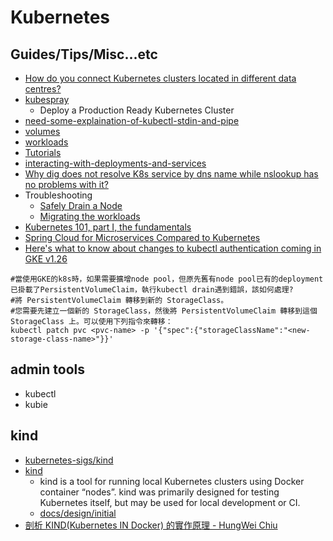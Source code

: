 # Kubernetes

## Guides/Tips/Misc...etc

* [How do you connect Kubernetes clusters located in different data centres?](https://learnk8s.io/bite-sized/connecting-multiple-kubernetes-clusters)
* [kubespray](https://github.com/kubernetes-sigs/kubespray)
    * Deploy a Production Ready Kubernetes Cluster
* [need-some-explaination-of-kubectl-stdin-and-pipe](https://stackoverflow.com/questions/54032336/need-some-explaination-of-kubectl-stdin-and-pipe)
* [volumes](https://kubernetes.io/docs/concepts/storage/volumes/)
* [workloads](https://kubectl.docs.kubernetes.io/guides/introduction/resources_controllers/#workloads)
* [Tutorials](https://kubernetes.io/docs/tutorials/#basics)
* [interacting-with-deployments-and-services](https://kubernetes.io/docs/reference/kubectl/cheatsheet/#interacting-with-deployments-and-services)
* [Why dig does not resolve K8s service by dns name while nslookup has no problems with it?](https://stackoverflow.com/questions/50668124/why-dig-does-not-resolve-k8s-service-by-dns-name-while-nslookup-has-no-problems)
* Troubleshooting
    * [Safely Drain a Node](https://kubernetes.io/docs/tasks/administer-cluster/safely-drain-node/)
    * [Migrating the workloads](https://cloud.google.com/kubernetes-engine/docs/tutorials/migrating-node-pool#step_4_migrate_the_workloads)
* [Kubernetes 101, part I, the fundamentals](https://dev.to/leandronsp/kubernetes-101-part-i-the-fundamentals-23a1)
* [Spring Cloud for Microservices Compared to Kubernetes](https://developers.redhat.com/blog/2016/12/09/spring-cloud-for-microservices-compared-to-kubernetes)
* [Here's what to know about changes to kubectl authentication coming in GKE v1.26](https://cloud.google.com/blog/products/containers-kubernetes/kubectl-auth-changes-in-gke)

```shell
#當使用GKE的k8s時，如果需要擴增node pool，但原先舊有node pool已有的deployment已掛載了PersistentVolumeClaim，執行kubectl drain遇到錯誤，該如何處理?
#將 PersistentVolumeClaim 轉移到新的 StorageClass。
#您需要先建立一個新的 StorageClass，然後將 PersistentVolumeClaim 轉移到這個 StorageClass 上。可以使用下列指令來轉移：
kubectl patch pvc <pvc-name> -p '{"spec":{"storageClassName":"<new-storage-class-name>"}}'

```

## admin tools

* kubectl
* kubie

## kind

* [kubernetes-sigs/kind](https://github.com/kubernetes-sigs/kind)
* [kind](https://kind.sigs.k8s.io/)
    * kind is a tool for running local Kubernetes clusters using Docker container “nodes”. kind was primarily designed for testing Kubernetes itself, but may be used for local development or CI.
    * [docs/design/initial](https://kind.sigs.k8s.io/docs/design/initial/)
* [剖析 KIND(Kubernetes IN Docker) 的實作原理 - HungWei Chiu](https://hackmd.io/TvUa7q52R4a8HG9lPu-rVw)